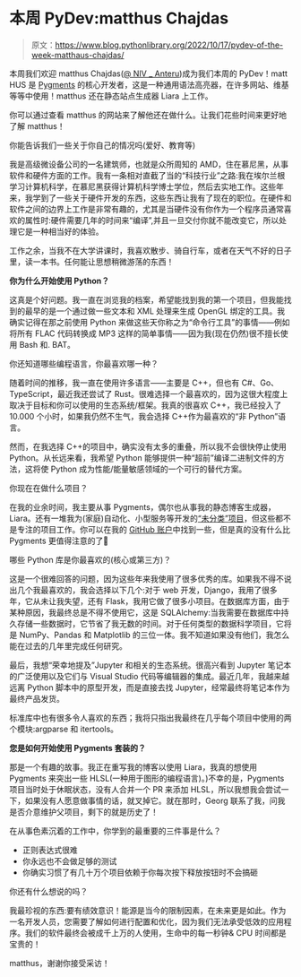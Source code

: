 # 本周 PyDev:matthus Chajdas

> 原文：<https://www.blog.pythonlibrary.org/2022/10/17/pydev-of-the-week-matthaus-chajdas/>

本周我们欢迎 matthus Chajdas([@ NIV _ Anteru](https://twitter.com/niv_anteru))成为我们本周的 PyDev！matt HUS 是 [Pygments](https://pygments.org/) 的核心开发者，这是一种通用语法高亮器，在许多网站、维基等等中使用！matthus 还在静态站点生成器 Liara 上工作。

你可以通过查看 matthus 的网站来了解他还在做什么。让我们花些时间来更好地了解 matthus！

你能告诉我们一些关于你自己的情况吗(爱好、教育等)

我是高级微设备公司的一名建筑师，也就是众所周知的 AMD，住在慕尼黑，从事软件和硬件方面的工作。我有一条相对直截了当的“科技行业”之路:我在埃尔兰根学习计算机科学，在慕尼黑获得计算机科学博士学位，然后去实地工作。这些年来，我学到了一些关于硬件开发的东西，这些东西让我有了现在的职位。在硬件和软件之间的边界上工作是非常有趣的，尤其是当硬件没有你作为一个程序员通常喜欢的属性时:硬件需要几年的时间来“编译”,并且一旦交付你就不能改变它，所以处理它是一种相当好的体验。

工作之余，当我不在大学讲课时，我喜欢散步、骑自行车，或者在天气不好的日子里，读一本书。任何能让思想稍微游荡的东西！

**你为什么开始使用 Python？**

这真是个好问题。我一直在浏览我的档案，希望能找到我的第一个项目，但我能找到的最早的是一个通过做一些文本和 XML 处理来生成 OpenGL 绑定的工具。我确实记得在那之前使用 Python 来做这些天你称之为“命令行工具”的事情——例如将所有 FLAC 代码转换成 MP3 这样的简单事情——因为我(现在仍然)很不擅长使用 Bash 和. BAT。

你还知道哪些编程语言，你最喜欢哪一种？

随着时间的推移，我一直在使用许多语言——主要是 C++，但也有 C#、Go、TypeScript，最近我还尝试了 Rust。很难选择一个最喜欢的，因为这很大程度上取决于目标和你可以使用的生态系统/框架。我真的很喜欢 C++，我已经投入了 10.000 个小时，如果我仍然不生气，我会选择 C++作为最喜欢的“非 Python”语言。

然而，在我选择 C++的项目中，确实没有太多的重叠，所以我不会很快停止使用 Python。从长远来看，我希望 Python 能够提供一种“超前”编译二进制文件的方法，这将使 Python 成为性能/能量敏感领域的一个可行的替代方案。

你现在在做什么项目？

在我的业余时间，我主要从事 Pygments，偶尔也从事我的静态博客生成器，Liara。还有一堆我为(家庭)自动化、小型服务等开发的[“未分类”项目](https://sh13.net/projects/)，但这些都不是专注的项目工作。你可以在我的 [GitHub 账户](https://github.com/anteru)中找到一些，但是真的没有什么比 Pygments 更值得注意的了🙂

哪些 Python 库是你最喜欢的(核心或第三方)？

这是一个很难回答的问题，因为这些年来我使用了很多优秀的库。如果我不得不说出几个我最喜欢的，我会选择以下几个:对于 web 开发，Django，我用了很多年，它从未让我失望，还有 Flask，我用它做了很多小项目。在数据库方面，由于某种原因，我最终总是不得不使用它，这是 SQLAlchemy:当我需要在数据库中持久存储一些数据时，它节省了我无数的时间。对于任何类型的数据科学项目，它将是 NumPy、Pandas 和 Matplotlib 的三位一体。我不知道如果没有他们，我怎么能在过去的几年里完成任何研究。

最后，我想“荣幸地提及”Jupyter 和相关的生态系统。很高兴看到 Jupyter 笔记本的广泛使用以及它们与 Visual Studio 代码等编辑器的集成。最近几年，我越来越远离 Python 脚本中的原型开发，而是直接去找 Jupyter，经常最终将笔记本作为最终产品发货。

标准库中也有很多令人喜欢的东西；我将只指出我最终在几乎每个项目中使用的两个模块:argparse 和 itertools。

**您是如何开始使用 Pygments 套装的？**

那是一个有趣的故事。我正在重写我的博客以使用 Liara，我真的想使用 Pygments 来突出一些 HLSL(一种用于图形的编程语言)。)不幸的是，Pygments 项目当时处于休眠状态，没有人合并一个 PR 来添加 HLSL，所以我想我会尝试一下，如果没有人愿意做事情的话，就叉掉它。就在那时，Georg 联系了我，问我是否介意维护父项目，剩下的就是历史了！

在从事色素沉着的工作中，你学到的最重要的三件事是什么？

*   正则表达式很难
*   你永远也不会做足够的测试
*   你确实习惯了有几十万个项目依赖于你每次按下释放按钮时不会搞砸

你还有什么想说的吗？

我最珍视的东西:要有绩效意识！能源是当今的限制因素，在未来更是如此。作为一名开发人员，您需要了解如何进行配置和优化，因为我们无法承受低效的应用程序。我们的软件最终会被成千上万的人使用，生命中的每一秒钟& CPU 时间都是宝贵的！

matthus，谢谢你接受采访！